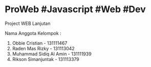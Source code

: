 # ProWeb #Javascript #Web #Dev
Project WEB Lanjutan

Nama Anggota Kelompok :
1. Obbie Cristian         - 131111467
2. Raden Mas Rizky        - 131113042
3. Muhammad Sidiq Al Amin - 131111939
4. Rikson Simanjuntak     - 131113379

